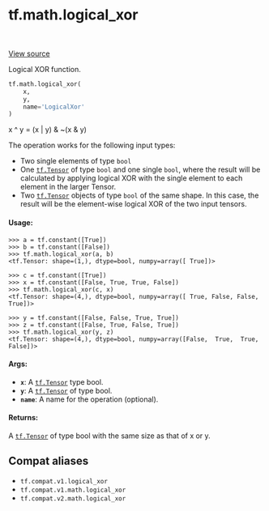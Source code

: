 <div itemscope itemtype="http://developers.google.com/ReferenceObject">
<meta itemprop="name" content="tf.math.logical_xor" />
<meta itemprop="path" content="Stable" />
</div>

# tf.math.logical_xor

<!-- Insert buttons and diff -->

<table class="tfo-notebook-buttons tfo-api" align="left">
</table>

<a target="_blank" href="/code/stable/tensorflow/python/ops/math_ops.py">View source</a>



Logical XOR function.

``` python
tf.math.logical_xor(
    x,
    y,
    name='LogicalXor'
)
```



<!-- Placeholder for "Used in" -->

x ^ y = (x | y) & ~(x & y)

The operation works for the following input types:

- Two single elements of type `bool`
- One <a href="../../tf/Tensor.md"><code>tf.Tensor</code></a> of type `bool` and one single `bool`, where the result will
  be calculated by applying logical XOR with the single element to each
  element in the larger Tensor.
- Two <a href="../../tf/Tensor.md"><code>tf.Tensor</code></a> objects of type `bool` of the same shape. In this case,
  the result will be the element-wise logical XOR of the two input tensors.

#### Usage:



```
>>> a = tf.constant([True])
>>> b = tf.constant([False])
>>> tf.math.logical_xor(a, b)
<tf.Tensor: shape=(1,), dtype=bool, numpy=array([ True])>
```

```
>>> c = tf.constant([True])
>>> x = tf.constant([False, True, True, False])
>>> tf.math.logical_xor(c, x)
<tf.Tensor: shape=(4,), dtype=bool, numpy=array([ True, False, False,  True])>
```

```
>>> y = tf.constant([False, False, True, True])
>>> z = tf.constant([False, True, False, True])
>>> tf.math.logical_xor(y, z)
<tf.Tensor: shape=(4,), dtype=bool, numpy=array([False,  True,  True, False])>
```

#### Args:


* <b>`x`</b>: A <a href="../../tf/Tensor.md"><code>tf.Tensor</code></a> type bool.
* <b>`y`</b>: A <a href="../../tf/Tensor.md"><code>tf.Tensor</code></a> of type bool.
* <b>`name`</b>: A name for the operation (optional).


#### Returns:

A <a href="../../tf/Tensor.md"><code>tf.Tensor</code></a> of type bool with the same size as that of x or y.


## Compat aliases

* `tf.compat.v1.logical_xor`
* `tf.compat.v1.math.logical_xor`
* `tf.compat.v2.math.logical_xor`

